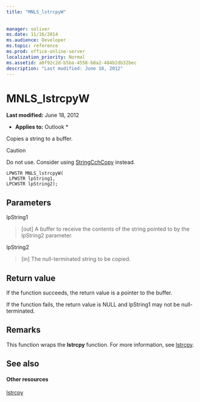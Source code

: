 ```yaml
---
title: "MNLS_lstrcpyW"
 
 
manager: soliver
ms.date: 11/16/2014
ms.audience: Developer
ms.topic: reference
ms.prod: office-online-server
localization_priority: Normal
ms.assetid: a0f92c2d-b5ba-4558-b8a2-484b2db32bec
description: "Last modified: June 18, 2012"
---
```


# MNLS_lstrcpyW

 **Last modified:** June 18, 2012 
  
 * **Applies to:** Outlook * 
  
Copies a string to a buffer.
  
> [!CAUTION]
> Do not use. Consider using [StringCchCopy](http://msdn.microsoft.com/en-us/library/ms647527%28VS.85%29.aspx) instead. 
  
```
LPWSTR MNLS_lstrcpyW(
 LPWSTR lpString1,
LPCWSTR lpString2);
```

## Parameters

lpString1
  
> [out] A buffer to receive the contents of the string pointed to by the lpString2 parameter.
    
lpString2
  
> [in] The null-terminated string to be copied.
    
## Return value

If the function succeeds, the return value is a pointer to the buffer.
  
If the function fails, the return value is NULL and lpString1 may not be null-terminated.
  
## Remarks

This function wraps the **lstrcpy** function. For more information, see [lstrcpy](http://msdn.microsoft.com/en-us/library/ms647490%28VS.85%29.aspx).
  
## See also

#### Other resources

[lstrcpy](http://msdn.microsoft.com/en-us/library/ms647490%28VS.85%29.aspx)

